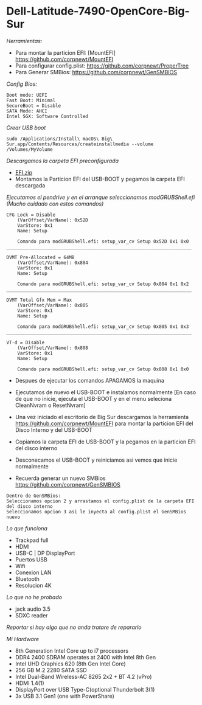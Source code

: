 # Dell-Latitude-7490-OpenCore-Big-Sur

_Herramientas:_

* Para montar la particion EFI: [MountEFI] https://github.com/corpnewt/MountEFI
* Para configurar config.plist: https://github.com/corpnewt/ProperTree
* Para Generar SMBios: https://github.com/corpnewt/GenSMBIOS


_Config Bios:_
```
Boot mode: UEFI
Fast Boot: Minimal
SecureBoot = Disable
SATA Mode: AHCI 
Intel SGX: Software Controlled
```

_Crear USB boot_
```
sudo /Applications/Install\ macOS\ Big\ Sur.app/Contents/Resources/createinstallmedia --volume /Volumes/MyVolume
```

_Descargamos la carpeta EFI preconfigurada_

* [EFI.zip](https://www.mediafire.com/file/3dvhbabolghvs2e/EFI.zip/file)
* Montamos la Particion EFI del USB-BOOT y pegamos la carpeta EFI descargada


_Ejecutamos el pendrive y en el arranque seleccionamos modGRUBShell.efi (Mucho cuidado con estos comandos)_

```
CFG Lock = Disable
    (VarOffset/VarName): 0x52D
    VarStore: 0x1
    Name: Setup
    
    Comando para modGRUBShell.efi: setup_var_cv Setup 0x52D 0x1 0x0
____________________________________________________________________

DVMT Pre-Allocated = 64MB
    (VarOffset/VarName): 0x804
    VarStore: 0x1
    Name: Setup
    
    Comando para modGRUBShell.efi: setup_var_cv Setup 0x804 0x1 0x2
____________________________________________________________________

DVMT Total Gfx Mem = Max
    (VarOffset/VarName): 0x805
    VarStore: 0x1
    Name: Setup
    
    Comando para modGRUBShell.efi: setup_var_cv Setup 0x805 0x1 0x3
____________________________________________________________________

VT-d = Disable
    (VarOffset/VarName): 0x808
    VarStore: 0x1
    Name: Setup
    
    Comando para modGRUBShell.efi: setup_var_cv Setup 0x808 0x1 0x0
```
* Despues de ejecutar los comandos APAGAMOS la maquina

* Ejecutamos de nuevo el USB-BOOT e instalamos normalmente [En caso de que no inicie, ejecuta el USB-BOOT y en el menu seleciona CleanNvram o ResetNvram]

* Una vez iniciado el escritorio de Big Sur descargamos la herramienta https://github.com/corpnewt/MountEFI para montar la particion EFI del Disco Interno y del USB-BOOT

* Copiamos la carpeta EFI de USB-BOOT y la pegamos en la particion EFI del disco interno

* Desconecamos el USB-BOOT y reiniciamos asi vemos que inicie normalmente

* Recuerda generar un nuevo SMBios https://github.com/corpnewt/GenSMBIOS
```
Dentro de GenSMBios:
Seleccionamos opcion 2 y arrastamos el config.plist de la carpeta EFI del disco interno
Seleccionamos opcion 3 asi le inyecta al config.plist el GenSMBios nuevo
```

_Lo que funciona_
* Trackpad full
* HDMI
* USB-C | DP DisplayPort
* Puertos USB
* Wifi
* Conexion LAN
* Bluetooth
* Resolucion 4K

_Lo que no he probado_
* jack audio 3.5
* SDXC reader

_Reportar si hay algo que no anda tratare de repararlo_

_Mi Hardware_
* 8th Generation Intel Core up to i7 processors
* DDR4 2400 SDRAM operates at 2400 with Intel 8th Gen
* Intel UHD Graphics 620 (8th Gen Intel Core)
* 256 GB M.2 2280 SATA SSD
* Intel Dual-Band Wireless-AC 8265 2x2 + BT 4.2 (vPro)
* HDMI 1.4(1)
* DisplayPort over USB Type-C(optional Thunderbolt 3(1)
* 3x USB 3.1 Gen1 (one with PowerShare)

